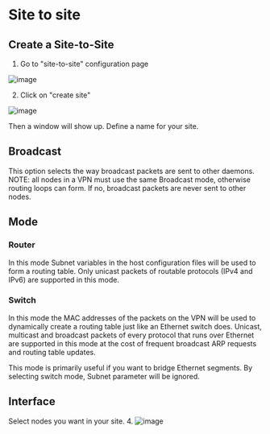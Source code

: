 # Site to site

## Create a Site-to-Site

1. Go to "site-to-site" configuration page

![image](https://user-images.githubusercontent.com/6083644/216993179-a21fec24-98eb-48f7-b12d-d9ebd6d6e08e.png)

2. Click on "create site"

![image](https://user-images.githubusercontent.com/6083644/216993306-199e7e72-1393-49c0-9916-253746794cb1.png)

Then a window will show up. Define a name for your site.

## Broadcast

This option selects the way broadcast packets are sent to other daemons.  NOTE: all nodes in a VPN must use the same Broadcast mode, otherwise routing loops can form.
If no, broadcast packets are never sent to other nodes.

## Mode

### Router
  
In this mode Subnet variables in the host configuration files will be used to form a routing table.  Only unicast packets of routable protocols (IPv4 and IPv6) are supported in this mode.
                     
### Switch

In this mode the MAC addresses of the packets on the VPN will be used to dynamically create a routing table just like an Ethernet switch does.  Unicast, multicast and broadcast packets of every protocol that runs over Ethernet are supported in this mode at the cost of frequent broadcast ARP requests and routing table updates.

This mode is primarily useful if you want to bridge Ethernet segments. By selecting switch mode, Subnet parameter will be ignored.

## Interface
Select nodes you want in your site. 
4. ![image](https://user-images.githubusercontent.com/6083644/216993593-a28ff946-c231-4e8b-bb5d-b18e3c23735a.png)
